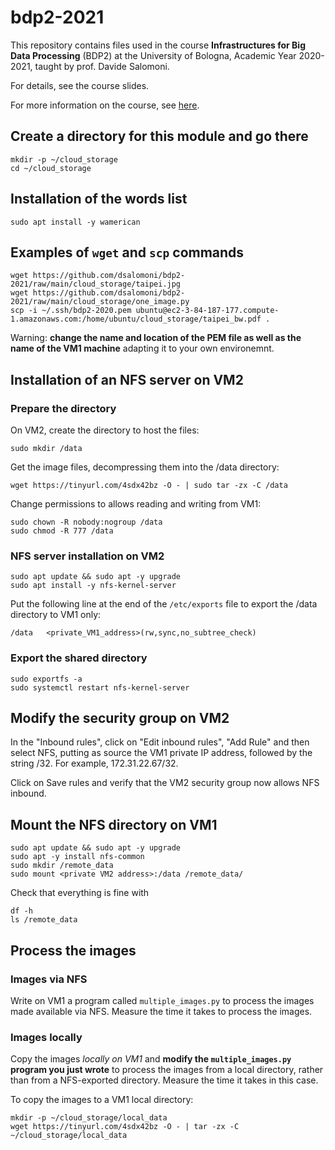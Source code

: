 # bdp2-2021
This repository contains files used in the course <b>Infrastructures for Big Data Processing</b> (BDP2) at the University of Bologna, Academic Year 2020-2021, taught by prof. Davide Salomoni.

For details, see the course slides.

For more information on the course, see <a href=https://www.unibo.it/it/didattica/insegnamenti/insegnamento/2020/435337>here</a>.

## Create a directory for this module and go there
```
mkdir -p ~/cloud_storage
cd ~/cloud_storage
```

## Installation of the words list
`sudo apt install -y wamerican`

## Examples of `wget` and `scp` commands

```
wget https://github.com/dsalomoni/bdp2-2021/raw/main/cloud_storage/taipei.jpg
wget https://github.com/dsalomoni/bdp2-2021/raw/main/cloud_storage/one_image.py
scp -i ~/.ssh/bdp2-2020.pem ubuntu@ec2-3-84-187-177.compute-1.amazonaws.com:/home/ubuntu/cloud_storage/taipei_bw.pdf .
```
Warning: __change the name and location of the PEM file as well as the name of the VM1 machine__ adapting it to your own environemnt.

## Installation of an NFS server on VM2

### Prepare the directory

On VM2, create the directory to host the files:

```
sudo mkdir /data
```

Get the image files, decompressing them into the /data directory:

```
wget https://tinyurl.com/4sdx42bz -O - | sudo tar -zx -C /data
```

Change permissions to allows reading and writing from VM1:

```
sudo chown -R nobody:nogroup /data
sudo chmod -R 777 /data
```

### NFS server installation on VM2

```
sudo apt update && sudo apt -y upgrade
sudo apt install -y nfs-kernel-server
```

Put the following line at the end of the `/etc/exports` file to export the /data directory to VM1 only:

```
/data   <private_VM1_address>(rw,sync,no_subtree_check)
```

### Export the shared directory

```
sudo exportfs -a
sudo systemctl restart nfs-kernel-server
```

## Modify the security group on VM2

In the "Inbound rules", click on "Edit inbound rules", "Add Rule" and then select NFS, putting as source the VM1 private IP address, followed by the string /32. For example, 172.31.22.67/32. 

Click on Save rules and verify that the VM2 security group now allows NFS inbound.

## Mount the NFS directory on VM1

```
sudo apt update && sudo apt -y upgrade
sudo apt -y install nfs-common
sudo mkdir /remote_data
sudo mount <private VM2 address>:/data /remote_data/
```

Check that everything is fine with

```
df -h
ls /remote_data
```

## Process the images

### Images via NFS

Write on VM1 a program called `multiple_images.py` to process the images made available via NFS. Measure the time it takes to process the images.

### Images locally

Copy the images _locally on VM1_ and __modify the `multiple_images.py` program you just wrote__ to process the images from a local directory, rather than from a NFS-exported directory. Measure the time it takes in this case. 

To copy the images to a VM1 local directory:
```
mkdir -p ~/cloud_storage/local_data
wget https://tinyurl.com/4sdx42bz -O - | tar -zx -C ~/cloud_storage/local_data
```